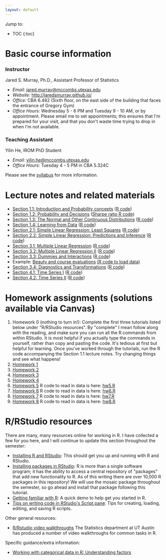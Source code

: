 ```yaml
---
layout: default
---
```


Jump to:

* TOC
{:toc}

# Basic course information

### Instructor
 Jared S. Murray, Ph.D., Assistant Professor of Statistics 

- *Email:* jared.murray@mccombs.utexas.edu
- *Website:* http://jaredsmurray.github.io/
- *Office:* CBA 6.482 (Sixth floor, on the east side of the building that faces the entrance of Gregory Gym)
- *Office Hours:* Wednesday 5 - 6 PM and Tuesday 9 - 10 AM, or by appointment. Please email me to set appointments; this ensures that I'm prepared for your visit, and that you don't waste time trying to drop in when I'm not available.

### Teaching Assistant 

Yilin He, IROM PhD Student

- *Email:* yilin.he@mccombs.utexas.edu
- *Office Hours:* Tuesday 4 - 5 PM in CBA 5.324C 

Please see the [syllabus](files/syllabus.pdf) for more information.

# Lecture notes and related materials

- [Section 1.1: Introduction and Probability concepts](slides/Section01.1.pdf) ([R code](slides/Section01.1.R)) 
- [Section 1.2: Probability and Decisions](slides/Section01.2.pdf) ([Sharpe ratio R code](slides/class_portfolio_code.R))
- [Section 1.3: The Normal and Other Continuous Distributions](slides/Section01.3.pdf) ([R code](slides/Section01.3.R))
- [Section 1.4: Learning from Data](slides/Section01.4.pdf) ([R code](slides/Section01.4.R))
- [Section 2.1: Simple Linear Regression: Least Squares](slides/Section02.1.pdf) ([R code](slides/Section02.1.R))
- [Section 2.2: Simple Linear Regression: Predictions and Inference](slides/Section02.2.pdf) ([R code](slides/Section02.2.R))
- [Section 3.1: Multiple Linear Regression](slides/Section03.1.pdf) ([R code](slides/Section03.1.R))
- [Section 3.2: Multiple Linear Regression II](slides/Section03.2.pdf) ([R code](slides/Section03.2.R))
- [Section 3.3: Dummies and Interactions](slides/Section03.3.pdf) ([R code](slides/Section03.3.R))
- Example: [Beauty and course evaluations](slides/evals.pdf) [(R code to load data)](slides/evals_load.R)
- [Section 3.4: Diagnostics and Transformations](slides/Section03.4.pdf) ([R code](slides/Section03.4.R))
- [Section 4.1: Time Series I](slides/Section04.1.pdf) ([R code](slides/Section04.1.R))
- [Section 4.2: Time Series II](slides/Section04.2.pdf) ([R code](slides/Section04.2.R))


# Homework assignments (solutions available via Canvas)

1. Homework 0 (nothing to turn in!): Complete the first three tutorials listed below under "R/RStudio resources". By "complete" I mean follow along with the reading, and make sure you can run all the R commands from within RStudio. It is most helpful if you actually type the commands in yourself, rather than copy and pasting the code. It's tedious at first but helpful for learning. Once you've worked through the tutorials, run the R code accompanying the Section 1.1 lecture notes. Try changing things and see what happens!
2. [Homework 1](homework/HW1G.pdf)
3. [Homework 2](homework/hw2.pdf)
3. [Homework 3](homework/hw3_g.pdf)
4. [Homework 4](homework/hw4.pdf)
5. [Homework 5](homework/hw5.pdf) R code to read in data is here: [hw5.R](homework/hw5.R)
6. [Homework 6](homework/hw6.pdf) R code to read in data is here: [hw6.R](homework/hw6.R)
6. [Homework 7](homework/hw7.pdf) R code to read in data is here: [hw7.R](homework/hw7.R)
6. [Homework 8](homework/HW8.pdf) R code to read in data is here: [hw8.R](homework/hw8.R)


# R/RStudio resources

There are many, many resources online for working in R. I have collected a few for you here, and I will continue to update this section throughout the semester:

- [Installing R and RStudio](https://github.com/jaredsmurray/learnR/blob/master/basics/installing_R.md): This should get you up and running with R and RStudio.
- [Installing packages in RStudio](https://github.com/jaredsmurray/learnR/blob/master/basics/installing_library.md): R is more than a single software program; it has the ability to access a central repository of "packages" that add new functionality to R. As of this writing there are over 10,000 R packages in this repository! We will use the mosaic package throughout the semester, so go ahead and install that package following this tutorial.
- [Getting familiar with R](https://github.com/jaredsmurray/learnR/blob/master/heights/heights.md): A quick demo to help get you started in R.
- [Tips on writing code in RStudio's Script pane](http://mercury.webster.edu/aleshunas/R_learning_infrastructure/R%20scripts.html): Tips for creating, loading, editing, and saving R scripts.

Other general resources:

- [R/Rstudio video walkthroughs](https://github.com/brianlukoff/sta371g/blob/master/r-help/getting-more-help.md) The Statistics department at UT Austin has produced a number of video walkthroughs for common tasks in R. 

Specific guidance/extra information:

- [Working with categorical data in R: Understanding factors](https://swcarpentry.github.io/r-novice-inflammation/12-supp-factors/)
